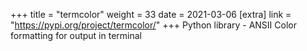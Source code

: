 +++
title = "termcolor"
weight = 33
date = 2021-03-06
[extra]
link = "https://pypi.org/project/termcolor/"
+++
Python library - ANSII Color formatting for output in terminal

